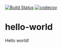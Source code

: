 [![Build Status](https://github.com/jfhbuist/hello-world/actions/workflows/CI.yml/badge.svg?event=push)](https://github.com/jfhbuist/hello-world/actions)
[![codecov](https://codecov.io/gh/jfhbuist/hello-world/branch/master/graph/badge.svg?event=push)](https://codecov.io/gh/jfhbuist/hello-world)
# hello-world
Hello world! 